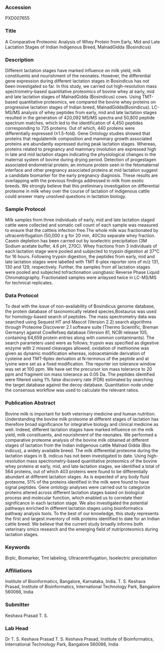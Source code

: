 ### Accession
PXD007655

### Title
A Comparative Proteomic Analysis of Whey Protein from Early, Mid and Late Lactation Stages of Indian Indigenous Breed, MalnadGidda (Bosindicus)

### Description
Different lactation stages have marked influence on milk yield, milk constituents and nourishment of the neonates. However, the differential gene expression during different lactation stages in Bosindicus has not been investigated so far. In this study, we carried out high-resolution mass spectrometry-based quantitative proteomics of bovine whey at early, mid and late lactation stages of MalnadGidda (Bosindicus) cows. Using TMT-based quantitative proteomics, we compared the bovine whey proteins on progressive lactation stages of Indian breed, MalnadGidda(Bosindicus). LC-MS/MS analysis of whey peptides from early, mid and late lactation stages resulted in the generation of 420,092 MS/MS spectra and 50,800 peptide spectrum matches, which led to the identification of 4,450 peptides corresponding to 725 proteins. Out of which, 440 proteins were differentially expressed (≥1.5-fold). Gene Ontology studies showed that proteins that regulatemilk composition and mammary growth associated proteins are abundantly expressed during peak lactation stages. Whereas, proteins related to pregnancy and mammary involution are expressed high in late and mid lactation stages indicating the physiological changes in the maternal system of bovine during drying period. Detection of progestagen associated endometrial protein; an immune protein seen in the fetomaternal interface and other pregnancy associated proteins at mid lactation suggest a candidate biomarker for the early pregnancy diagnosis. These results are overlapping with the previous findings addressed in milk from exotic breeds. We strongly believe that this preliminary investigation on differential proteome in milk whey over the course of lactation of indigenous cattle could answer many unsolved questions in lactation biology.

### Sample Protocol
Milk samples from three individuals of early, mid and late lactation staged cattle were collected and somatic cell count of each sample was measured to ensure that the cattleis infection free.The whole milk was fractionated by ultracentrifugation (50,000 x g for 20 min, 40C)to separate whey fraction. Casein depletion has been carried out by isoelectric precipitation (3M Sodium acetate buffer, 4.6 pH, 270C). Whey fractions from 3 individuals of each lactation stage were pooled and subjected to trypsin digestion at 37°C for 16 hours. Following trypsin digestion, the peptides from early, mid and late lactation stages were labelled with TMT 6-plex reporter ions of m/z 131, 130 and 129, respectively. Further, the samples from all lactation stages were pooled and subjected tofractionation usingbasic Reverse Phase Liquid Chromatography. Fractionated samples were anlaysed twice in LC-MS/MS for technical replicates.

### Data Protocol
To deal with the issue of non-availability of Bosindicus genome database, the protein database of taxonomically related species,Bostaurus was used  for homology-based search of peptides. The mass spectrometry data was searched using Sequest HT and Mascot (Version 2.2) search algorithms through Proteome Discoverer 2.1 software suite (Thermo Scientific, Breman Germany) against CowRefseq database (Version 81, NCBI release 105, containing 64,659 protein entries along with common contaminants). The search parameters used were as follows; trypsin was specified as digestive enzyme with 2 missed cleavages allowed; oxidation of methionine was given as dynamic modification whereas, iodoacetamide derivation of cysteine and TMT-6plex derivation at N-terminus of the peptide and at lysine were set as a fixed modification. The reporter ion tolerance window was set at 100 ppm. We have set the precursor ion mass tolerance to 20 ppm and fragment ion mass tolerance as 0.05 Da. The peptides identified were filtered using 1% false discovery rate (FDR) estimated by searching the target database against the decoy database. Quantitation node under the consensus workflow was used to calculate the relevant ratios.

### Publication Abstract
Bovine milk is important for both veterinary medicine and human nutrition. Understanding the bovine milk proteome at different stages of lactation has therefore broad significance for integrative biology and clinical medicine as well. Indeed, different lactation stages have marked influence on the milk yield, milk constituents, and nourishment of the neonates. We performed a comparative proteome analysis of the bovine milk obtained at different stages of lactation from the Indian indigenous cattle Malnad Gidda (Bos indicus), a widely available breed. The milk differential proteome during the lactation stages in B. indicus has not been investigated to date. Using high-resolution mass spectrometry-based quantitative proteomics of the bovine whey proteins at early, mid, and late lactation stages, we identified a total of 564 proteins, out of which 403 proteins were found to be differentially abundant at different lactation stages. As is expected of any body fluid proteome, 51% of the proteins identified in the milk were found to have signal peptides. Gene ontology analyses were carried out to categorize proteins altered across different lactation stages based on biological process and molecular function, which enabled us to correlate their significance in each lactation stage. We also investigated the potential pathways enriched in different lactation stages using bioinformatics pathway analysis tools. To the best of our knowledge, this study represents the first and largest inventory of milk proteins identified to date for an Indian cattle breed. We believe that the current study broadly informs both veterinary omics research and the emerging field of nutriproteomics during lactation stages.

### Keywords
Brplc, Biomarker, Tmt labeling, Ultracentrifugation, Isoelectric precipitation

### Affiliations
Institute of Bioinformatics, Bangalore, Karnataka, India.
T. S. Keshava Prasad, Institute of Bioinformatics, International Technology Park, Bangalore 560066, India

### Submitter
Keshava Prasad T. S.

### Lab Head
Dr T. S. Keshava Prasad
T. S. Keshava Prasad, Institute of Bioinformatics, International Technology Park, Bangalore 560066, India


